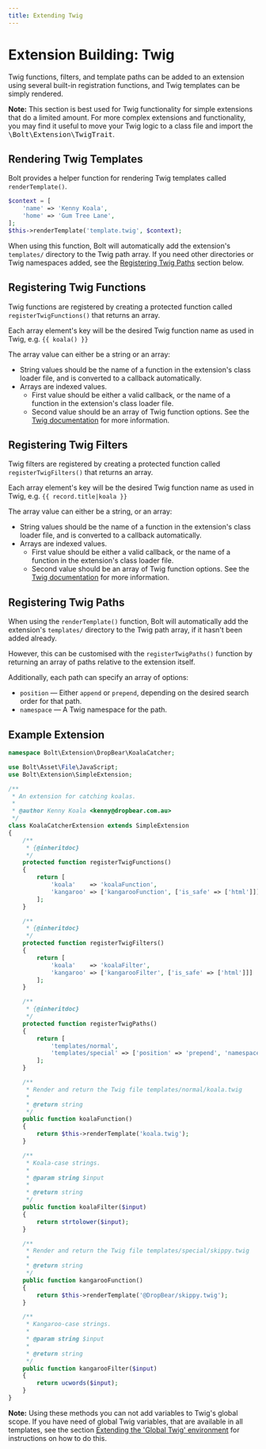 ```yaml
---
title: Extending Twig
---
```

Extension Building: Twig
========================

Twig functions, filters, and template paths can be added to an extension using
several built-in registration functions, and Twig templates can be simply
rendered.

<p class="note"><strong>Note:</strong> This section is best used for Twig
functionality for simple extensions that do a limited amount. For more complex
extensions and functionality, you may find it useful to move your Twig logic to
a class file and import the <tt>\Bolt\Extension\TwigTrait</tt>. </p>

Rendering Twig Templates
------------------------

Bolt provides a helper function for rendering Twig templates called `renderTemplate()`.

```php
$context = [
    'name' => 'Kenny Koala',
    'home' => 'Gum Tree Lane',
];
$this->renderTemplate('template.twig', $context);
```

When using this function, Bolt will automatically add the extension's `templates/`
directory to the Twig path array. If you need other directories or Twig
namespaces added, see the [Registering Twig Paths](#registering-twig-paths)
section below.


Registering Twig Functions
--------------------------

Twig functions are registered by creating a protected function called
`registerTwigFunctions()` that returns an array.

Each array element's key will be the desired Twig function name as used in Twig,
e.g. `{{ koala() }}`

The array value can either be a string or an array:

* String values should be the name of a function in the extension's class loader
  file, and is converted to a callback automatically.
* Arrays are indexed values.
  * First value should be either a valid callback, or the name of a function
    in the extension's class loader file.
  * Second value should be an array of Twig function options. See the
    [Twig documentation](http://twig.sensiolabs.org/doc/advanced.html) for more information.


Registering Twig Filters
------------------------

Twig filters are registered by creating a protected function called
`registerTwigFilters()` that returns an array.

Each array element's key will be the desired Twig function name as used in Twig,
e.g. `{{ record.title|koala }}`

The array value can either be a string, or an array:

* String values should be the name of a function in the extension's class loader
  file, and is converted to a callback automatically.
* Arrays are indexed values.
  * First value should be either a valid callback, or the name of a function
    in the extension's class loader file.
  * Second value should be an array of Twig function options. See the 
    [Twig documentation](http://twig.sensiolabs.org/doc/advanced.html) for more information.

Registering Twig Paths
----------------------

When using the `renderTemplate()` function, Bolt will automatically add the
extension's `templates/` directory to the Twig path array, if it hasn't been
added already.

However, this can be customised with the `registerTwigPaths()` function by
returning an array of paths relative to the extension itself.

Additionally, each path can specify an array of options:
* `position` — Either `append` or `prepend`, depending on the desired search order for that path.
* `namespace` — A Twig namespace for the path.

Example Extension
-----------------

```php
namespace Bolt\Extension\DropBear\KoalaCatcher;

use Bolt\Asset\File\JavaScript;
use Bolt\Extension\SimpleExtension;

/**
 * An extension for catching koalas.
 *
 * @author Kenny Koala <kenny@dropbear.com.au>
 */
class KoalaCatcherExtension extends SimpleExtension
{
    /**
     * {@inheritdoc}
     */
    protected function registerTwigFunctions()
    {
        return [
            'koala'    => 'koalaFunction',
            'kangaroo' => ['kangarooFunction', ['is_safe' => ['html']]]
        ];
    }

    /**
     * {@inheritdoc}
     */
    protected function registerTwigFilters()
    {
        return [
            'koala'    => 'koalaFilter',
            'kangaroo' => ['kangarooFilter', ['is_safe' => ['html']]]
        ];
    }

    /**
     * {@inheritdoc}
     */
    protected function registerTwigPaths()
    {
        return [
            'templates/normal',
            'templates/special' => ['position' => 'prepend', 'namespace' => 'DropBear']
        ];
    }

    /**
     * Render and return the Twig file templates/normal/koala.twig
     *
     * @return string
     */
    public function koalaFunction()
    {
        return $this->renderTemplate('koala.twig');
    }

    /**
     * Koala-case strings.
     *
     * @param string $input
     *
     * @return string
     */
    public function koalaFilter($input)
    {
        return strtolower($input);
    }

    /**
     * Render and return the Twig file templates/special/skippy.twig
     *
     * @return string
     */
    public function kangarooFunction()
    {
        return $this->renderTemplate('@DropBear/skippy.twig');
    }

    /**
     * Kangaroo-case strings.
     *
     * @param string $input
     *
     * @return string
     */
    public function kangarooFilter($input)
    {
        return ucwords($input);
    }
}
```

<p class="note"><strong>Note:</strong> Using these methods you can not add
variables to Twig's global scope. If you have need of global Twig variables,
that are available in all templates, see the section 
<a href="/extensions/building/service-providers#extending-the-global-twig-environment">
Extending the 'Global Twig' environment</a> for instructions on
how to do this. </p>


